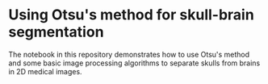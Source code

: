 # Using Otsu's method for skull-brain segmentation

The notebook in this repository demonstrates how to use Otsu's method and some basic image processing algorithms to separate skulls from brains in 2D medical images.
